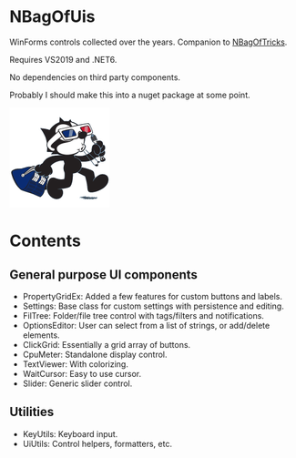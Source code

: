 # NBagOfUis
WinForms controls collected over the years. Companion to [NBagOfTricks](https://github.com/cepthomas/NBagOfTricks/blob/main/README.md).

Requires VS2019 and .NET6.

No dependencies on third party components.

Probably I should make this into a nuget package at some point.

![logo](felixui.png)

# Contents

## General purpose UI components
- PropertyGridEx: Added a few features for custom buttons and labels.
- Settings: Base class for custom settings with persistence and editing.
- FilTree: Folder/file tree control with tags/filters and notifications.
- OptionsEditor: User can select from a list of strings, or add/delete elements.
- ClickGrid: Essentially a grid array of buttons.
- CpuMeter: Standalone display control.
- TextViewer: With colorizing.
- WaitCursor: Easy to use cursor.
- Slider: Generic slider control.

## Utilities
- KeyUtils: Keyboard input.
- UiUtils: Control helpers, formatters, etc.


